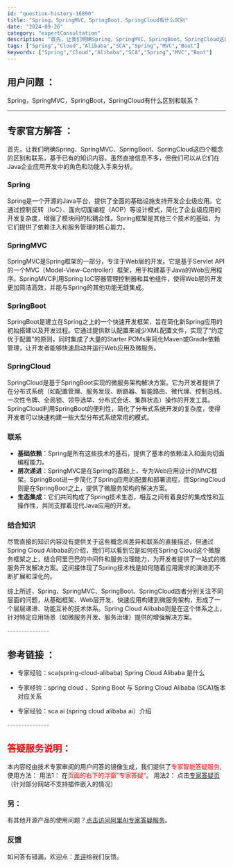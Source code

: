 ```yaml
---
id: "question-history-16890"
title: "Spring，SpringMVC，SpringBoot，SpringCloud有什么区别"
date: "2024-09-26"
category: "expertConsultation"
description: "首先，让我们明确Spring、SpringMVC、SpringBoot、SpringCloud这四个概念的区别和联系，基于已有的知识内容，虽然直接信息不多，但我们可以从它们在Java企业应用开发中的角色和功能入手来分析。### SpringSpring是一个开源的Java平台，提供了全面的基础设施支"
tags: ["Spring","Cloud","Alibaba","SCA","Spring","MVC","Boot"]
keywords: ["Spring","Cloud","Alibaba","SCA","Spring","MVC","Boot"]
---
```


## 用户问题 ： 
 Spring，SpringMVC，SpringBoot，SpringCloud有什么区别和联系？  

---------------
## 专家官方解答 ：

首先，让我们明确Spring、SpringMVC、SpringBoot、SpringCloud这四个概念的区别和联系，基于已有的知识内容，虽然直接信息不多，但我们可以从它们在Java企业应用开发中的角色和功能入手来分析。

### Spring
Spring是一个开源的Java平台，提供了全面的基础设施支持开发企业级应用。它通过控制反转（IoC）、面向切面编程（AOP）等设计模式，简化了企业级应用的开发复杂度，增强了模块间的松耦合性。Spring框架是其他三个技术的基础，为它们提供了依赖注入和服务管理的核心能力。

### SpringMVC
SpringMVC是Spring框架的一部分，专注于Web层的开发。它是基于Servlet API的一个MVC（Model-View-Controller）框架，用于构建基于Java的Web应用程序。SpringMVC利用Spring IoC容器管理控制器和其他组件，使得Web层的开发更加简洁高效，并能与Spring的其他功能无缝集成。

### SpringBoot
SpringBoot是建立在Spring之上的一个快速开发框架，旨在简化新Spring应用的初始搭建以及开发过程。它通过提供默认配置来减少XML配置文件，实现了“约定优于配置”的原则，同时集成了大量的Starter POMs来简化Maven或Gradle依赖管理，让开发者能够快速启动并运行Web应用及微服务。

### SpringCloud
SpringCloud是基于SpringBoot实现的微服务架构解决方案。它为开发者提供了在分布式系统（如配置管理、服务发现、断路器、智能路由、微代理、控制总线、一次性令牌、全局锁、领导选举、分布式会话、集群状态）操作的开发工具。SpringCloud利用SpringBoot的便利性，简化了分布式系统开发的复杂度，使得开发者可以快速构建一些大型分布式系统常用的模式。

### 联系
- **基础依赖**：Spring是所有这些技术的基石，提供了基本的依赖注入和面向切面编程能力。
- **层次递进**：SpringMVC是在Spring的基础上，专为Web应用设计的MVC框架。SpringBoot进一步简化了Spring应用的配置和部署流程，而SpringCloud则是在SpringBoot之上，提供了微服务架构的解决方案。
- **生态集成**：它们共同构成了Spring技术生态，相互之间有着良好的集成性和互操作性，共同支撑着现代Java应用的开发。

### 结合知识
尽管直接的知识内容没有提供关于这些概念间差异和联系的直接描述，但通过Spring Cloud Alibaba的介绍，我们可以看到它是如何在Spring Cloud这个微服务框架之上，结合阿里巴巴的中间件和服务治理能力，为开发者提供了一站式的微服务开发解决方案。这间接体现了Spring技术栈是如何随着应用需求的演进而不断扩展和深化的。

综上所述，Spring、SpringMVC、SpringBoot、SpringCloud四者分别关注不同层面的问题，从基础框架、Web层开发、快速应用构建到微服务架构，形成了一个层层递进、功能互补的技术体系。Spring Cloud Alibaba则是在这个体系之上，针对特定应用场景（如微服务开发、服务治理）提供的增强解决方案。


<font color="#949494">---------------</font> 


## 参考链接 ：

* 专家经验：sca(spring-cloud-alibaba) Spring Cloud Alibaba 是什么 
 
 * 专家经验：spring cloud 、Spring Boot 与 Spring Cloud Alibaba (SCA)版本对应关系 
 
 * 专家经验：sca ai (spring cloud alibaba ai）介绍 


 <font color="#949494">---------------</font> 
 


## <font color="#FF0000">答疑服务说明：</font> 

本内容经由技术专家审阅的用户问答的镜像生成，我们提供了<font color="#FF0000">专家智能答疑服务</font>,使用方法：
用法1： 在<font color="#FF0000">页面的右下的浮窗”专家答疑“</font>。
用法2： 点击[专家答疑页](https://answer.opensource.alibaba.com/docs/intro)（针对部分网站不支持插件嵌入的情况）
### 另：


有其他开源产品的使用问题？[点击访问阿里AI专家答疑服务](https://answer.opensource.alibaba.com/docs/intro)。
### 反馈
如问答有错漏，欢迎点：[差评](https://ai.nacos.io/user/feedbackByEnhancerGradePOJOID?enhancerGradePOJOId=16901)给我们反馈。
